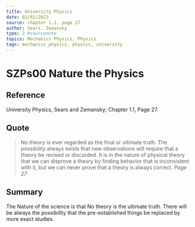 ```yaml
---
title: University Physics
date: 02/02/2023
source: chapter 1.1, page 27
author: Sears, Zemansky
type: 2 #sourcenote
topics: Mechanics Physics, Physics
tags: mechanics_physics, physics, university
---
```

# SZPs00 Nature the Physics

## **Reference** 
University Physics, Sears and Zemansky; Chapter 1.1, Page 27.

## **Quote**
> No theory is ever regarded as the final or ultimate truth. The possibility always exists that new observations will require that a theory be revised or discarded. It is in the nature of physical theory that we can disprove a theory by  finding behavior that is inconsistent with it, but we can never prove that a theory is always correct. *Page 27*

## **Summary**
The Nature of the science is that No theory is the ultimate truth. There will be always the possibility that the pre-established things be replaced by more exact studies.